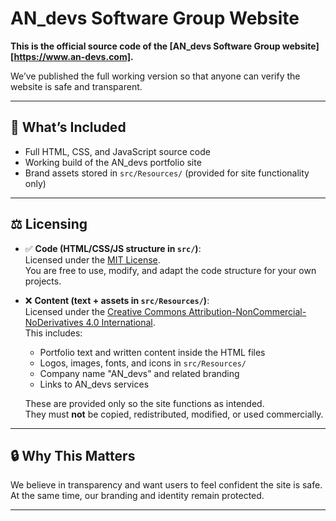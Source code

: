 # AN_devs Software Group Website

**This is the official source code of the [AN_devs Software Group website][https://www.an-devs.com].**

We’ve published the full working version so that anyone can verify the website is safe and transparent.

---

## 🚀 What’s Included
- Full HTML, CSS, and JavaScript source code
- Working build of the AN_devs portfolio site
- Brand assets stored in `src/Resources/` (provided for site functionality only)

---

## ⚖️ Licensing

- ✅ **Code (HTML/CSS/JS structure in `src/`)**:  
  Licensed under the [MIT License](./LICENSE).  
  You are free to use, modify, and adapt the code structure for your own projects.  

- ❌ **Content (text + assets in `src/Resources/`)**:  
  Licensed under the [Creative Commons Attribution-NonCommercial-NoDerivatives 4.0 International](https://creativecommons.org/licenses/by-nc-nd/4.0/).  
  This includes:  
  - Portfolio text and written content inside the HTML files  
  - Logos, images, fonts, and icons in `src/Resources/`  
  - Company name "AN_devs" and related branding  
  - Links to AN_devs services  

  These are provided only so the site functions as intended.  
  They must **not** be copied, redistributed, modified, or used commercially.  
---

## 🔒 Why This Matters
We believe in transparency and want users to feel confident the site is safe.  
At the same time, our branding and identity remain protected.  

---
